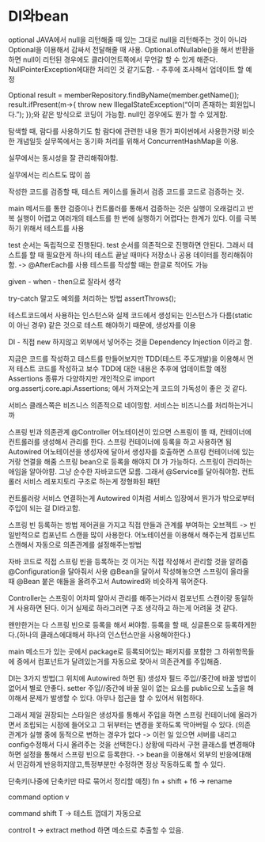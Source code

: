 # DI와bean

optional 
JAVA에서 null을 리턴해줄 때 있는 그대로 null을 리턴해주는 것이 아니라 Optional을 이용해서 감싸서 전달해줄 때 사용.
	Optional.ofNullable()을 해서 반환을 하면 null이 리턴된 경우에도 클라이언트쪽에서 무언갈 할 수 있게 해준다.
	NullPointerException에대한 처리인 것 같기도함. - 추후에 조사해서 업데이트 할 예정

Optional<Member> result = memberRepository.findByName(member.getName());
result.ifPresent(m->{
    throw new IllegalStateException(“이미 존재하는 회원입니다.”);
});와 같은 방식으로 코딩이 가능함. null인 경우에도 뭔가 할 수 있게함.


탐색할 때, 람다를 사용하기도 함
	람다에 관련한 내용
		뭔가 파이썬에서 사용한거랑 비슷한 개념일듯
실무쪽에서는 동기화 처리를 위해서 ConcurrentHashMap을 이용.

실무에서는 동시성을 잘 관리해줘야함.

실무에서는 리스트도 많이 씀

작성한 코드를 검증할 때, 테스트 케이스를 돌려서 검증
코드를 코드로 검증하는 것.

main 메서드를 통한 검증이나 컨트롤러를 통해서 검증하는 것은 실행이 오래걸리고 반복 실행이 어렵고 여러개의 테스트를 한 번에 실행하기 어렵다는 한계가 있다.
이를 극복하기 위해서 테스트를 사용

test 순서는 독립적으로 진행된다.
test 순서를 의존적으로 진행하면 안된다.
그래서 테스트를 할 때 필요한게 하나의 테스트 끝날 때마다 저장소나 공용 데이터를 정리해줘야함. -> @AfterEach를 사용
테스트를 작성할 때는 한글로 적어도 가능

given - when - then으로 잘라서 생각

try-catch 말고도 예외를 처리하는 방법
assertThrows();

테스트코드에서 사용하는 인스턴스와 실제 코드에서 생성되는 인스턴스가 다름(static 이 아닌 경우) 같은 것으로 테스트 해야하기 때문에, 생성자를 이용

DI - 직접 new 하지않고 외부에서 넣어주는 것을 Dependency Injection 이라고 함.

지금은 코드를 작성하고 테스트를 만들어보지만 TDD(테스트 주도개발)을 이용해서 먼저 테스트 코드를 작성하고 보수
TDD에 대한 내용은 추후에 업데이트할 예정
Assertions
종류가 다양하지만 개인적으로
import org.assertj.core.api.Assertions;
에서 가져오는게 코드의 가독성이 좋은 것 같다.


서비스 클래스쪽은 비즈니스 의존적으로 네이밍함. 서비스는 비즈니스를 처리하는거니까


스프링 빈과 의존관계
@Controller 어노테이션이 있으면 스프링이 뜰 때, 컨테이너에 컨트롤러를 생성해서 관리를 한다. 
스프링 컨테이너에 등록을 하고 사용하면 됨
Autowired 어노테이션을 생성자에 달아서 생성자를 호출하면 스프링 컨테이너에 있는거랑 연결을 해줌
스프링 bean으로 등록을 해야지 DI 가 가능하다. 스프링이 관리하는 애임을 알아야햠. 그냥 순수한 자바코드면 모름. 그래서 @Service를 달아줘야함.
컨트롤러
서비스
레포지토리
구조로 하는게 정형화된 패턴

컨트롤러랑 서비스 연결하는게 Autowired
이처럼 서비스 입장에서 뭔가가 밖으로부터 주입이 되는 걸 DI라고함.

 스프링 빈 등록하는 방법
제어권을 가지고 직접 만들과 관계를 부여하는 오브젝트 -> 빈
일반적으로 컴포넌트 스캔을 많이 사용한다.
어노테이션을 이용해서 해주는게 컴포넌트 스캔해서 자동으로 의존관계를 설정해주는방법

자바 코드로 직접 스프링 빈을 등록하는 것
	이거는 직접 작성해서 관리할 것을 알려줌
@Configuration을 달아줘서 사용
@Bean을 달아서 작성해놓으면 스프링이 올라올 때 @Bean 붙은 애들을 올려주고서 Autowired와 비슷하게 묶어준다.

Controller는 스프링이 어차피 알아서 관리를 해주는거라서 컴포넌트 스캔이랑 동일하게 사용하면 된다.
이거 실제로 하라그러면 구조 생각하고 하는게 어려울 것 같다.

	
왠만한거는 다 스프링 빈으로 등록을 해서 써야함. 등록을 할 때, 싱글톤으로 등록하게한다.(하나의 클래스에대해서 하나의 인스턴스만을 사용해야한다.)

main 메소드가 있는 곳에서 package로 등록되어있는 패키지를 포함한 그 하위항목들에 중에서 컴포넌트가 달려있는거를 자동으로 찾아서 의존관계를 주입해줌.

DI는 3가지 방법(그 위치에 Autowired 하면 됨)
생성자
필드 주입//중간에 바꿀 방법이 없어서 별로 안좋다.
setter 주입//중간에 바꿀 일이 없는 요소를 public으로 노출을 해야해서 문제가 발생할 수 있다. 아무나 접근을 할 수 있어서 위험하다.

그래서 제일 권장되는 스타일은 생성자를 통해서 주입을 하면 스프링 컨테이너에 올라가면서 조립되는 시점에 들어오고 그 뒤부터는 변경을 못하도록 막아버릴 수 있다. (의존 관계가 실행 중에 동적으로 변하는 경우가 없다 -> 이런 일 있으면 서버를 내리고 config수정해서 다시 올려주는 것을 선택한다.)
상황에 따라서 구현 클래스를 변경해야하면 설정을 통해서 스프링 빈으로 등록한다. -> bean을 이용해서 외부의 반응에대해서 민감하게 반응하지않고,특정부분만 수정하면 정상 작동하도록 할 수 있다.

단축키(나중에 단축키만 따로 묶어서 정리할 예정)
fn + shift + f6 -> rename

command option v

command shift T -> 테스트 껍데기 자동으로

control t -> extract method 하면 메소드로 추출할 수 있음.
